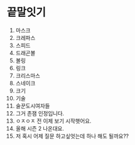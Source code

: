 # 끝말잇기

1. 마스크
2. 크레파스
3. 스피드
4. 드래곤볼
5. 볼링
6. 링크
7. 크리스마스
8. 스네이크 
9. 크기
10. 기술
11. 술꾼도시여자들
12. 그거 존잼 인정입니다.
13. ㅇㅈㅇㅈ 전 이제 보기 시작햇어요.
14. 올해 시즌 2 나온대요. 
14. 저 혹시 어제 질문 하고싶엇는데 하나 해도 될까요??